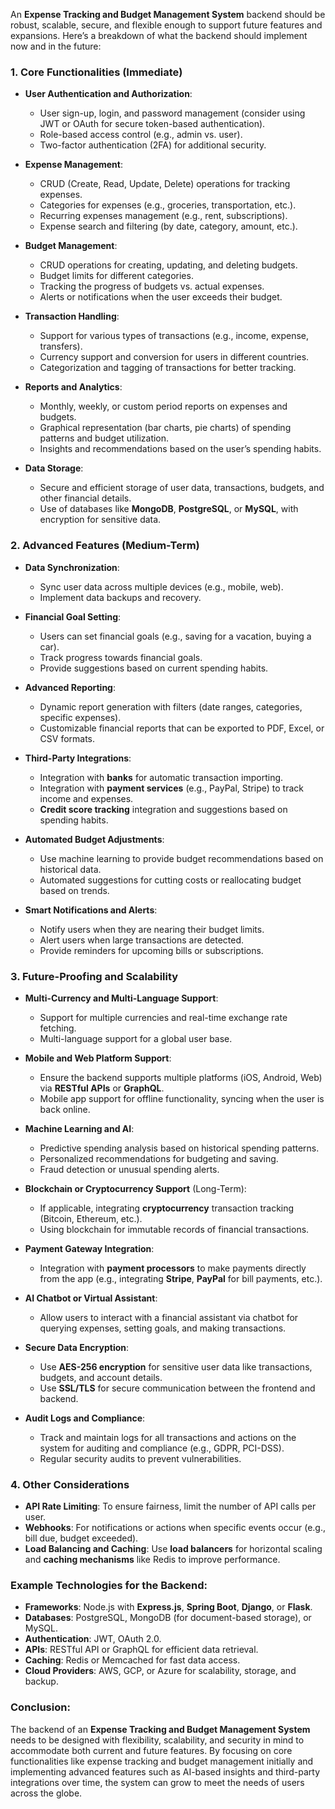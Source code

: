 An **Expense Tracking and Budget Management System** backend should be robust, scalable, secure, and flexible enough to support future features and expansions. Here’s a breakdown of what the backend should implement now and in the future:

### 1. **Core Functionalities (Immediate)**
   - **User Authentication and Authorization**:
     - User sign-up, login, and password management (consider using JWT or OAuth for secure token-based authentication).
     - Role-based access control (e.g., admin vs. user).
     - Two-factor authentication (2FA) for additional security.

   - **Expense Management**:
     - CRUD (Create, Read, Update, Delete) operations for tracking expenses.
     - Categories for expenses (e.g., groceries, transportation, etc.).
     - Recurring expenses management (e.g., rent, subscriptions).
     - Expense search and filtering (by date, category, amount, etc.).

   - **Budget Management**:
     - CRUD operations for creating, updating, and deleting budgets.
     - Budget limits for different categories.
     - Tracking the progress of budgets vs. actual expenses.
     - Alerts or notifications when the user exceeds their budget.

   - **Transaction Handling**:
     - Support for various types of transactions (e.g., income, expense, transfers).
     - Currency support and conversion for users in different countries.
     - Categorization and tagging of transactions for better tracking.

   - **Reports and Analytics**:
     - Monthly, weekly, or custom period reports on expenses and budgets.
     - Graphical representation (bar charts, pie charts) of spending patterns and budget utilization.
     - Insights and recommendations based on the user’s spending habits.

   - **Data Storage**:
     - Secure and efficient storage of user data, transactions, budgets, and other financial details.
     - Use of databases like **MongoDB**, **PostgreSQL**, or **MySQL**, with encryption for sensitive data.

### 2. **Advanced Features (Medium-Term)**
   - **Data Synchronization**:
     - Sync user data across multiple devices (e.g., mobile, web).
     - Implement data backups and recovery.

   - **Financial Goal Setting**:
     - Users can set financial goals (e.g., saving for a vacation, buying a car).
     - Track progress towards financial goals.
     - Provide suggestions based on current spending habits.

   - **Advanced Reporting**:
     - Dynamic report generation with filters (date ranges, categories, specific expenses).
     - Customizable financial reports that can be exported to PDF, Excel, or CSV formats.

   - **Third-Party Integrations**:
     - Integration with **banks** for automatic transaction importing.
     - Integration with **payment services** (e.g., PayPal, Stripe) to track income and expenses.
     - **Credit score tracking** integration and suggestions based on spending habits.

   - **Automated Budget Adjustments**:
     - Use machine learning to provide budget recommendations based on historical data.
     - Automated suggestions for cutting costs or reallocating budget based on trends.

   - **Smart Notifications and Alerts**:
     - Notify users when they are nearing their budget limits.
     - Alert users when large transactions are detected.
     - Provide reminders for upcoming bills or subscriptions.

### 3. **Future-Proofing and Scalability**
   - **Multi-Currency and Multi-Language Support**:
     - Support for multiple currencies and real-time exchange rate fetching.
     - Multi-language support for a global user base.

   - **Mobile and Web Platform Support**:
     - Ensure the backend supports multiple platforms (iOS, Android, Web) via **RESTful APIs** or **GraphQL**.
     - Mobile app support for offline functionality, syncing when the user is back online.

   - **Machine Learning and AI**:
     - Predictive spending analysis based on historical spending patterns.
     - Personalized recommendations for budgeting and saving.
     - Fraud detection or unusual spending alerts.

   - **Blockchain or Cryptocurrency Support** (Long-Term):
     - If applicable, integrating **cryptocurrency** transaction tracking (Bitcoin, Ethereum, etc.).
     - Using blockchain for immutable records of financial transactions.

   - **Payment Gateway Integration**:
     - Integration with **payment processors** to make payments directly from the app (e.g., integrating **Stripe**, **PayPal** for bill payments, etc.).

   - **AI Chatbot or Virtual Assistant**:
     - Allow users to interact with a financial assistant via chatbot for querying expenses, setting goals, and making transactions.

   - **Secure Data Encryption**:
     - Use **AES-256 encryption** for sensitive user data like transactions, budgets, and account details.
     - Use **SSL/TLS** for secure communication between the frontend and backend.

   - **Audit Logs and Compliance**:
     - Track and maintain logs for all transactions and actions on the system for auditing and compliance (e.g., GDPR, PCI-DSS).
     - Regular security audits to prevent vulnerabilities.

### 4. **Other Considerations**
   - **API Rate Limiting**: To ensure fairness, limit the number of API calls per user.
   - **Webhooks**: For notifications or actions when specific events occur (e.g., bill due, budget exceeded).
   - **Load Balancing and Caching**: Use **load balancers** for horizontal scaling and **caching mechanisms** like Redis to improve performance.

### Example Technologies for the Backend:
   - **Frameworks**: Node.js with **Express.js**, **Spring Boot**, **Django**, or **Flask**.
   - **Databases**: PostgreSQL, MongoDB (for document-based storage), or MySQL.
   - **Authentication**: JWT, OAuth 2.0.
   - **APIs**: RESTful API or GraphQL for efficient data retrieval.
   - **Caching**: Redis or Memcached for fast data access.
   - **Cloud Providers**: AWS, GCP, or Azure for scalability, storage, and backup.

### Conclusion:
The backend of an **Expense Tracking and Budget Management System** needs to be designed with flexibility, scalability, and security in mind to accommodate both current and future features. By focusing on core functionalities like expense tracking and budget management initially and implementing advanced features such as AI-based insights and third-party integrations over time, the system can grow to meet the needs of users across the globe.